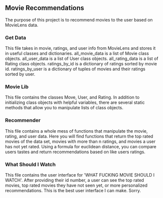 ## Movie Recommendations

The purpose of this project is to recommend movies to the user based on MovieLens data.

### Get Data
This file takes in movie, ratings, and user info from MovieLens and stores it in useful classes and dictionaries.
all_movie_data is a list of Movie class objects.
all_user_data is a list of User class objects.
all_rating_data is a list of Rating class objects.
ratings_by_id is a dictionary of ratings sorted by movie id.
ratings_by_user is a dictionary of tuples of movies and their ratings sorted by user.

### Movie Lib
This file contains the classes Move, User, and Rating. In addition to initializing class objects with helpful variables, there are several static methods that allow you to manipulate lists of class objects.

### Recommender
This file contains a whole mess of functions that manipulate the movie, rating, and user data. Here you will find functions that return the top rated movies of the data set, movies with more than n ratings, and movies a user has not yet rated. Using a formula for euclidean distance, you can compare users tastes and return recommendations based on like users ratings.

### What Should I Watch
This file contains the user interface for 'WHAT FUCKING MOVIE SHOULD I WATCH'. After providing their id number, a user can see the top rated movies, top rated movies they have not seen yet, or more personalized recommendations. This is the best user interface I can make. Sorry.
